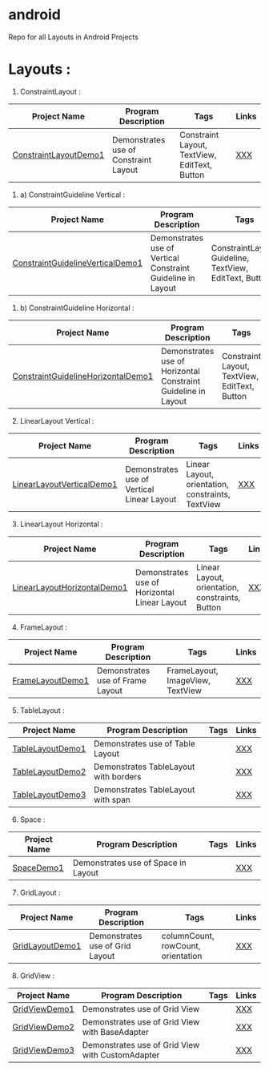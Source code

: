 # android
Repo for all Layouts in Android Projects

# Layouts :

1) ConstraintLayout : 

| Project Name | Program Description | Tags |Links|
|---|---|---|---|
| [ConstraintLayoutDemo1](ConstraintLayout/ConstraintLayoutDemo1) | Demonstrates use of Constraint Layout| Constraint Layout, TextView, EditText, Button| [XXX]() |

1) a) ConstraintGuideline Vertical : 

| Project Name | Program Description | Tags |Links|
|---|---|---|---|
| [ConstraintGuidelineVerticalDemo1](ConstraintGuideline/ConstraintGuidelineVerticalDemo1) | Demonstrates use of Vertical Constraint Guideline in Layout| ConstraintLayout, Guideline, TextView, EditText, Button| [XXX]() |

1) b) ConstraintGuideline Horizontal : 

| Project Name | Program Description | Tags |Links|
|---|---|---|---|
| [ConstraintGuidelineHorizontalDemo1](ConstraintGuideline/ConstraintGuidelineHorizontalDemo1) | Demonstrates use of Horizontal Constraint Guideline in Layout| Constraint Layout, TextView, EditText, Button| [XXX]() |

2) LinearLayout Vertical : 

| Project Name | Program Description | Tags |Links|
|---|---|---|---|
| [LinearLayoutVerticalDemo1](LinearLayout/LinearLayoutVerticalDemo1) | Demonstrates use of Vertical Linear Layout| Linear Layout, orientation, constraints, TextView | [XXX]() |

3) LinearLayout Horizontal : 

| Project Name | Program Description | Tags |Links|
|---|---|---|---|
| [LinearLayoutHorizontalDemo1](LinearLayout/LinearLayoutHorizontalDemo1) | Demonstrates use of Horizontal Linear Layout| Linear Layout, orientation, constraints, Button | [XXX]() |

4) FrameLayout :

| Project Name | Program Description | Tags |Links|
|---|---|---|---|
| [FrameLayoutDemo1](FrameLayout/FrameLayoutDemo1) | Demonstrates use of Frame Layout| FrameLayout, ImageView, TextView | [XXX]() |

5) TableLayout : 

| Project Name | Program Description | Tags |Links|
|---|---|---|---|
| [TableLayoutDemo1](TableLayout/TableLayoutDemo1) | Demonstrates use of Table Layout| | [XXX]() |
| [TableLayoutDemo2](TableLayout/TableLayoutDemo2) | Demonstrates TableLayout with borders| | [XXX]() |
| [TableLayoutDemo3](TableLayout/TableLayoutDemo3) | Demonstrates TableLayout with span| | [XXX]() |

6) Space : 

| Project Name | Program Description | Tags |Links|
|---|---|---|---|
| [SpaceDemo1](Space/SpaceDemo1) | Demonstrates use of Space in Layout| | [XXX]() |

7) GridLayout :

| Project Name | Program Description | Tags |Links|
|---|---|---|---|
| [GridLayoutDemo1](GridLayout/GridLayoutDemo1) | Demonstrates use of Grid Layout|columnCount, rowCount, orientation | [XXX]() |

8) GridView :

| Project Name | Program Description | Tags |Links|
|---|---|---|---|
| [GridViewDemo1](GridView/GridViewDemo1) | Demonstrates use of Grid View| | [XXX]() |
| [GridViewDemo2](GridView/GridViewDemo2) | Demonstrates use of Grid View with BaseAdapter| | [XXX]() |
| [GridViewDemo3](GridView/GridViewDemo3) | Demonstrates use of Grid View with CustomAdapter| | [XXX]() |
